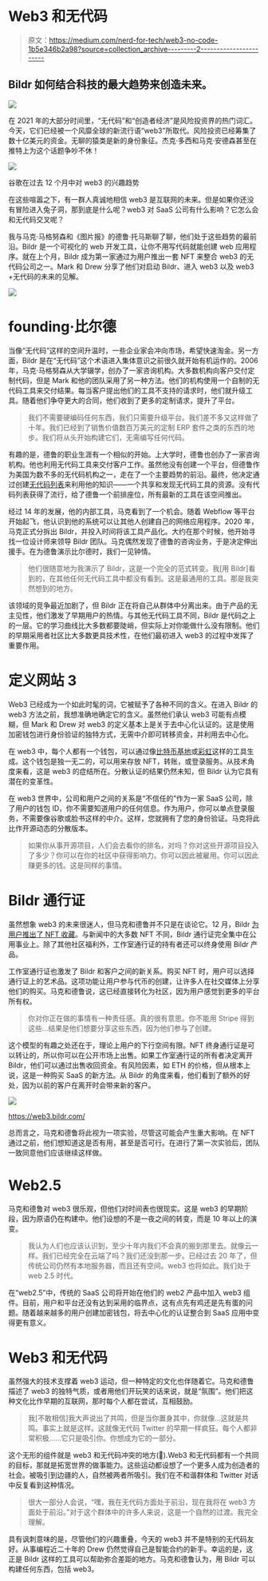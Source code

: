 # Web3 和无代码

> 原文：<https://medium.com/nerd-for-tech/web3-no-code-1b5e346b2a98?source=collection_archive---------2----------------------->

## Bildr 如何结合科技的最大趋势来创造未来。

![](img/8acb3412a54636647582746c2bbca86b.png)

在 2021 年的大部分时间里，“无代码”和“创造者经济”是风险投资界的热门词汇。今天，它们已经被一个风靡全球的新流行语“web3”所取代。风险投资已经筹集了数十亿美元的资金。无聊的猿类是新的身份象征。杰克·多西和马克·安德森甚至在推特上为这个话题争吵不休！

![](img/9a83239726d93ed926fe86d4145032ee.png)

谷歌在过去 12 个月中对 web3 的兴趣趋势

在这些喧嚣之下，有一群人真诚地相信 web3 是互联网的未来。但是如果你还没有冒险进入兔子洞，那到底是什么呢？web3 对 SaaS 公司有什么影响？它怎么会和无代码交叉呢？

我与马克·马格努森和《图片报》的德鲁·托马斯聊了聊，他们处于这些趋势的最前沿。Bildr 是一个可视化的 web 开发工具，让你不用写代码就能创建 web 应用程序。就在上个月，Bildr 成为第一家通过为用户推出一套 NFT 来整合 web3 的无代码公司之一。Mark 和 Drew 分享了他们对启动 Bildr、进入 web3 以及 web3 +无代码的未来的见解。

![](img/72eae13db992705d72f9cc3f30ef42fc.png)

# ‍founding·比尔德

当像“无代码”这样的空间升温时，一些企业家会冲向市场，希望快速淘金。另一方面，Bildr 是在“无代码”这个术语进入集体意识之前很久就开始有机运作的。2006 年，马克·马格努森从大学辍学，创办了一家咨询机构。大多数机构向客户交付定制代码，但是 Mark 和他的团队采用了另一种方法。他们的机构使用一个自制的无代码工具来交付结果。每当客户提出他们的工具不支持的请求时，他们就升级工具。随着他们争夺更大的合同，他们收到了更多的定制请求，提升了平台。

> 我们不需要硬编码任何东西，我们只需要升级平台。我们差不多又这样做了十年。我们已经到了销售价值数百万美元的定制 ERP 套件之类的东西的地步。我们将从头开始构建它们，无需编写任何代码。

有趣的是，德鲁的职业生涯有一个相似的开始。上大学时，德鲁也创办了一家咨询机构。他也利用无代码工具来交付客户工作。虽然他没有创建一个平台，但德鲁作为美国为数不多的无代码机构之一，走在了一个主要趋势的前沿。最终，他决定通过创建[无代码列表](https://nocodelist.co/)来利用他的知识——一个共享和发现无代码工具的资源。没有代码列表获得了流行，给了德鲁一个前排座位，所有最新的工具在该空间推出。

经过 14 年的发展，他的内部工具，马克看到了一个机会。随着 Webflow 等平台开始起飞，他认识到他的系统可以让其他人创建自己的网络应用程序。2020 年，马克正式分拆出 Bildr，并投入时间将该工具产品化。大约在那个时候，他开始寻找一位设计师来领导 Bildr 团队。马克偶然发现了德鲁的咨询业务，于是决定伸出援手。在为德鲁演示比尔德时，我们一见钟情。

> 他们很随意地为我演示了 Bildr，这是一个完全的范式转变。我[用 Bildr]看到的，在其他任何无代码工具中都没有看到。这是最通用的工具。那是我突然想到的地方。

该领域的竞争最近加剧了，但 Bildr 正在将自己从群体中分离出来。由于产品的无主见性，他们激发了早期用户的热情。与其他无代码工具不同，Bildr 是代码之上的一层。它的学习曲线比大多数都要陡峭，但实际上对你能做什么没有限制。他们的早期采用者社区比大多数更具技术性，在他们最初进入 web3 的过程中发挥了重要作用。‍

# 定义网站 3

Web3 已经成为一个如此时髦的词，它被赋予了各种不同的含义。在进入 Bildr 的 web3 方法之前，我想准确地确定它的含义。虽然他们承认 web3 可能有点模糊，但 Mark 和 Drew 对 web3 的定义基本上是关于去中心化认证的。这是使用加密钱包进行身份验证的独特方式，无需中介即可转移资金，并利用去中心化。

在 web3 中，每个人都有一个钱包，可以通过像[比特币基地](https://www.coinbase.com/wallet)或[彩虹](https://rainbow.me/)这样的工具生成。这个钱包是独一无二的，可以用来存放 NFT，转账，或登录服务。从技术角度来看，这是 web3 的症结所在。分散认证的结果仍然未知，但 Bildr 认为它具有潜在的变革性。

在 web3 世界中，公司和用户之间的关系是“不信任的”作为一家 SaaS 公司，除了用户的钱包 ID，你不需要知道用户的任何信息。作为用户，你可以单点登录服务，不需要像谷歌或脸书这样的中介。这样，您就拥有了您的身份验证。马克将此比作开源动态的分散版本。

> 如果你从事开源项目，人们会去看你的排名，对吗？你对这些开源项目投入了多少？你可以在你的社区中获得影响力。你可以因此被雇用。你可以因此赚更多的钱。这是同样的事情。‍

# Bildr 通行证

虽然想象 web3 的未来很迷人，但马克和德鲁并不只是在谈论它。12 月，Bildr [为用户推出了 NFT 收藏](https://web3.bildr.com/)。与新闻中的大多数 NFT 不同，Bildr 通行证完全集中在公用事业上。除了其他社区福利外，工作室通行证的持有者还可以终身使用 Bildr 产品。

工作室通行证也激发了 Bildr 和客户之间的新关系。购买 NFT 时，用户可以选择通行证上的艺术品。这项功能让用户参与代币的创建，让许多人在社交媒体上分享他们的购买。马克和德鲁说，这已经直接转化为社区，因为用户感觉到更多的平台所有权。

> 你对你正在做的事情有一种责任感。真的很有意思。你不能用 Stripe 得到这些…结果是他们想要分享这些东西，因为他们参与了创建。

这个模型的有趣之处还在于，理论上用户的下行空间有限。NFT 终身通行证是可以转让的，所以你可以在公开市场上出售。如果工作室通行证的所有者决定离开 Bildr，他们可以通过出售收回资金。有风险因素，如 ETH 的价格，但从根本上说，这是一种购买 SaaS 的新方法。从 Bildr 的角度来看，他们看到了额外的好处，因为以前的客户在离开时会带来新的客户。

![](img/0efcd6fb9c2c269376f57dbe3cd55fc5.png)

https://web3.bildr.com/

总而言之，马克和德鲁将此视为一项实验，尽管这可能会产生重大影响。在 NFT 通过之前，他们想知道这是否有用，甚至是否可行。在进行了第一次实验后，团队一致同意他们应该继续这样做。‍

# Web2.5

马克和德鲁对 web3 很乐观，但他们对时间表也很现实。这是 web3 的早期阶段，因为原语仍在构建中。他们设想的不是一夜之间的转变，而是 10 年以上的演变。

> 我认为人们也应该认识到，至少十年内我们不会真的搬到那里去。就像云一样。我们已经完全在云端了吗？我们还没到那一步。已经过去 20 年了，但传统公司仍然有本地服务器，而且还有空间。web3 也将如此。我们处于 web 2.5 时代。

在“web2.5”中，传统的 SaaS 公司将开始在他们的 web2 产品中加入 web3 组件。目前，用户和平台还没有达到采用的临界点，这有点先有鸡还是先有蛋的问题。随着越来越多的用户创建加密钱包，将去中心化的认证整合到 SaaS 应用中变得更有意义。‍

# Web3 和无代码

虽然强大的技术支撑着 web3 运动，但一种特定的文化也伴随着它。马克和德鲁描述了 web3 的独特气质，或者用他们开玩笑的话来说，就是“氛围”。他们把这种文化比作早期的互联网，那时每个人都在尝试，互相鼓励。

> 我[不敢相信]我大声说出了共鸣，但是当你置身其中，你就像…这就是共鸣。事实上就是这样。这就像无代码 Twitter 的早期一样疯狂。每个人都非常积极……它只是吸引你。你想成为它的一部分。

这个无形的组件就是 web3 和无代码冲突的地方(🤝).Web3 和无代码都有一个共同的目标，那就是拓宽世界的做事能力。这些运动都设想了一个更多人成为创造者的社会。被吸引到边疆的人，自然被两者所吸引。我们在不和谐群体和 Twitter 对话中反复看到这种情况。

> 很大一部分人会说，“嘿，我在无代码方面处于前沿，现在我将在 web3 方面处于前沿。”对于这个群体中的许多人来说，这是一个自然的过渡。我完全理解。

具有讽刺意味的是，尽管他们的兴趣重叠，今天的 web3 并不是特别的无代码友好。从事编程近二十年的 Drew 仍然觉得自己是智能合约的新手。幸运的是，这正是 Bildr 这样的工具可以帮助弥合差距的地方。马克和德鲁认为，用 Bildr 可以构建任何东西，包括 web3。